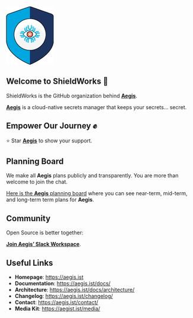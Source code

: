 ![Aegis](profile/assets/aegis-icon.png)

## Welcome to ShieldWorks 👋

ShieldWorks is the GitHub organization behind [**Aegis**](https://aegis.ist).

[**Aegis**](https://aegis.ist) is a cloud-native secrets manager that keeps
your secrets… secret.

## Empower Our Journey ✊

⭐️ Star [**Aegis**](https://github.com/ShieldWorks/aegis) to show your support.

## Planning Board

We make all **Aegis** plans publicly and transparently. You are more than welcome to join the chat.

[Here is the **Aegis** planning board](https://github.com/orgs/shieldworks/projects/1/views/4)
where you can see near-term, mid-term, and long-term term plans for **Aegis**.

## Community

Open Source is better together:

[**Join Aegis’ Slack Workspace**][slack-invite].

## Useful Links

* **Homepage**: <https://aegis.ist>
* **Documentation**: <https://aegis.ist/docs/>
* **Architecture**: <https://aegis.ist/docs/architecture/>
* **Changelog**: <https://aegis.ist/changelog/>
* **Contact**: <https://aegis.ist/contact/>
* **Media Kit**: <https://aegist.ist/media/>

[slack-invite]: https://join.slack.com/t/aegis-6n41813/shared_invite/zt-1myzqdi6t-jTvuRd1zDLbHX0gN8VkCqg "Join aegis.slack.com"


